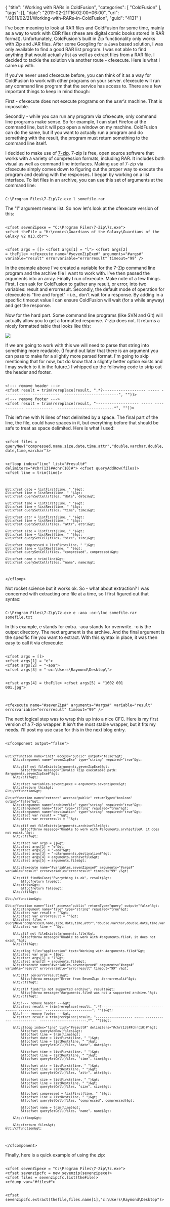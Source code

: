 {
	"title": "Working with RARs in ColdFusion",
	"categories": [
		"ColdFusion"
	],
	"tags": [],
	"date": "2011-02-21T16:02:00+06:00",
	"url": "/2011/02/21/Working-with-RARs-in-ColdFusion",
	"guid": "4131"
}

I've been meaning to look at RAR files and ColdFusion for some time, mainly as a way to work with CBR files (these are digital comic books stored in RAR format). Unfortunately, ColdFusion's built in Zip functionality only works with Zip and JAR files. After some Googling for a Java based solution, I was only available to find a good RAR list program. I was not able to find anything that would actually list as well as extract files from a RAR file. I decided to tackle the solution via another route - cfexecute. Here is what I came up with.
<!--more-->
<p>

If you've never used cfexecute before, you can think of it as a way for ColdFusion to work with other programs on your server. cfexecute will run any command line program that the service has access to. There are a few important things to keep in mind though:

<p>

First - cfexecute does not execute programs on the <i>user's</i> machine. That is impossible. 

<p>

Secondly - while you can run any program via cfexecute, only command line programs make sense. So for example, I can start Firefox at the command line, but it will pop open a window on my machine. ColdFusion can do the same, but if you want to actually run a program and do something with the result, the program must return something to the command line itself. 

<p>

I decided to make use of <a href="http://www.7-zip.org/">7-zip</a>. 7-zip is free, open source software that works with a variety of compression formats, including RAR. It includes both visual as well as command line interfaces. Making use of 7-zip via cfexecute simply comes down to figuring out the proper way to execute the program and dealing with the responses. I began by working on a list interface. To list files in an archive, you can use this set of arguments at the command line:

<p>

<code>
C:\Program Files\7-Zip\7z.exe l somefile.rar
</code>

<p>

The "l" argument means list. So now let's look at the cfexecute version of this:

<p>

<code>
&lt;cfset sevenZipexe = "C:\Program Files\7-Zip\7z.exe"&gt;
&lt;cfset theFile = "H:\comics\Guardians of the Galaxy\Guardians of the Galaxy v2 013.cbr"&gt;

&lt;cfset args = []&gt;
&lt;cfset args[1] = "l"&gt;
&lt;cfset args[2] = theFile&gt;
&lt;cfexecute name="#sevenZipExe#" arguments="#args#" variable="result" errorvariable="errorresult" timeout="99" /&gt;
</code>

<p>

In the example above I've created a variable for the 7-Zip command line program and the archive file I want to work with. I've then passed the arguments into an array. Finally I run cfexecute. Make note of a few things. First, I can ask for ColdFusion to gather any result, or error, into two variables: result and errorresult. Secondly, the default mode of operation for cfexecute is "fire and forget" - i.e., don't wait for a response. By adding in a specific timeout value I can ensure ColdFusion will wait (for a while anyway) and get the response.

<p>

Now for the hard part. Some command line programs (like SVN and Git) will actually allow you to get a formatted response. 7-zip does not. It returns a nicely formatted table that looks like this:

<p>

<img src="http://static.raymondcamden.com/images/ScreenClip26.png" />

<p>

If we are going to work with this we will need to parse that string into something more readable. (I found out later that there is an argument you can pass to make for a slightly more parsed format. I'm going to skip mentioning that for now, but do know that a slightly better option exists and I may switch to it in the future.) I whipped up the following code to strip out the header and footer.

<p>

<code>
&lt;!--- remove header ---&gt;
&lt;cfset result = trim(rereplace(result, ".*?------------------- ----- ------------ ------------  ------------------------", ""))&gt;
&lt;!--- remove footer ---&gt;
&lt;cfset result = trim(rereplace(result, "------------------- ----- ------------ ------------  ------------------------.*", ""))&gt;
</code>

<p>

This left me with N lines of text delimited by a space. The final part of the line, the file, could have spaces in it, but everything before that should be safe to treat as space delimited. Here is what I used:

<p>

<code>
&lt;cfset files = queryNew("compressed,name,size,date,time,attr","double,varchar,double,date,time,varchar")&gt;
	
&lt;cfloop index="line" list="#result#" delimiters="#chr(13)##chr(10)#"&gt;
	&lt;cfset queryAddRow(files)&gt;
	&lt;cfset line = trim(line)&gt;
		
	&lt;cfset date = listFirst(line, " ")&gt;
	&lt;cfset line = listRest(line, " ")&gt;
	&lt;cfset querySetCell(files, "date", date)&gt;

	&lt;cfset time = listFirst(line, " ")&gt;
	&lt;cfset line = listRest(line, " ")&gt;
	&lt;cfset querySetCell(files, "time", time)&gt;

	&lt;cfset attr = listFirst(line, " ")&gt;
	&lt;cfset line = listRest(line, " ")&gt;
	&lt;cfset querySetCell(files, "attr", attr)&gt;

	&lt;cfset size = listFirst(line, " ")&gt;
	&lt;cfset line = listRest(line, " ")&gt;
	&lt;cfset querySetCell(files, "size", size)&gt;

	&lt;cfset compressed = listFirst(line, " ")&gt;
	&lt;cfset line = listRest(line, " ")&gt;
	&lt;cfset querySetCell(files, "compressed", compressed)&gt;

	&lt;cfset name = trim(line)&gt;
	&lt;cfset querySetCell(files, "name", name)&gt;
		
&lt;/cfloop&gt;
</code>

<p>

Not rocket science but it works ok. So - what about extraction? I was concerned with extracting one file at a time, so I first figured out that syntax:

<p>

<code>
C:\Program Files\7-Zip\7z.exe e -aoa -oc:\loc somefile.rar somefile.txt
</code>

<p>

In this example, e stands for extra. -aoa stands for overwrite. -o is the output directory. The next argument is the archive. And the final argument is the specific file you want to extract. With this syntax in place, it was then easy to call it via cfexecute:

<p>

<code>
&lt;cfset args = []&gt;
&lt;cfset args[1] = "e"&gt;
&lt;cfset args[2] = "-aoa"&gt;
&lt;cfset args[3] = "-oc:\Users\Raymond\Desktop\"&gt;

&lt;cfset args[4] = theFile&gt;
&lt;cfset args[5] = "1602 001 001.jpg"&gt;

&lt;cfexecute name="#sevenZip#" arguments="#args#" variable="result" errorvariable="errorresult" timeout="99" /&gt;
</code>

<p>

The next logical step was to wrap this up into a nice CFC. Here is my first version of a 7-zip wrapper. It isn't the most stable wrapper, but it fits my needs. I'll post my use case for this in the next blog entry.

<p>

<code>
&lt;cfcomponent output="false"&gt;
	
	&lt;cffunction name="init" access="public" output="false"&gt;
		&lt;cfargument name="sevenZipExe" type="string" required="true"&gt;
		
		&lt;cfif not fileExists(arguments.sevenZipExe)&gt;
			&lt;cfthrow message="Invalid 7Zip executable path: #arguments.sevenZipExe#"&gt;
		&lt;/cfif&gt;
		
		&lt;cfset variables.sevenzipexe = arguments.sevenzipexe&gt;
		&lt;cfreturn this&gt;
	&lt;/cffunction&gt;
	
	&lt;cffunction name="extract" access="public" returnType="boolean" output="false"&gt;
		&lt;cfargument name="archivefile" type="string" required="true"&gt;
		&lt;cfargument name="file" type="string" required="true"&gt;
		&lt;cfargument name="destination" type="string" required="true"&gt;
		&lt;cfset var result = ""&gt;
		&lt;cfset var errorresult = ""&gt;
		
		&lt;cfif not fileExists(arguments.archivefile)&gt;
			&lt;cfthrow message="Unable to work with #arguments.arvhiefile#, it does not exist."&gt;
		&lt;/cfif&gt;

		&lt;cfset var args = []&gt;
		&lt;cfset args[1] = "e"&gt;
		&lt;cfset args[2] = "-aoa"&gt;
		&lt;cfset args[3] = "-o#arguments.destination#"&gt;
		&lt;cfset args[4] = arguments.archivefile&gt;
		&lt;cfset args[5] = arguments.file&gt;
		
		&lt;cfexecute name="#variables.sevenZipexe#" arguments="#args#" variable="result" errorvariable="errorresult" timeout="99" /&gt;
		
		&lt;cfif findNoCase("Everything is ok", result)&gt;
			&lt;cfreturn true&gt;
		&lt;cfelse&gt;
			&lt;cfreturn false&gt;
		&lt;/cfif&gt;
		
	&lt;/cffunction&gt;
	
	&lt;cffunction name="list" access="public" returnType="query" output="false"&gt;
		&lt;cfargument name="file" type="string" required="true"&gt;
		&lt;cfset var result = ""&gt;
		&lt;cfset var errorresult = ""&gt;
		&lt;cfset files = queryNew("compressed,name,size,date,time,attr","double,varchar,double,date,time,varchar")&gt;
		&lt;cfset var line = ""&gt;
				
		&lt;cfif not fileExists(arguments.file)&gt;
			&lt;cfthrow message="Unable to work with #arguments.file#, it does not exist."&gt;
		&lt;/cfif&gt;
	
		&lt;cflog file="application" text="Working with #arguments.file#"&gt;
		&lt;cfset var args = []&gt;
		&lt;cfset args[1] = "l"&gt;
		&lt;cfset args[2] = arguments.file&gt;
		&lt;cfexecute name="#variables.sevenzipexe#" arguments="#args#" variable="result" errorvariable="errorresult" timeout="99" /&gt;

		&lt;cfif len(errorresult)&gt;
			&lt;cfthrow message="Error from SevenZip: #errorresult#"&gt;
		&lt;/cfif&gt;

		&lt;cfif find("is not supported archive", result)&gt;
			&lt;cfthrow message="#arguments.file# was not a supported archive."&gt;
		&lt;/cfif&gt;
		
		&lt;!--- remove header ---&gt;
		&lt;cfset result = trim(rereplace(result, ".*?------------------- ----- ------------ ------------  ------------------------", ""))&gt;
		&lt;!--- remove footer ---&gt;
		&lt;cfset result = trim(rereplace(result, "------------------- ----- ------------ ------------  ------------------------.*", ""))&gt;
		
		&lt;cfloop index="line" list="#result#" delimiters="#chr(13)##chr(10)#"&gt;
			&lt;cfset queryAddRow(files)&gt;
			&lt;cfset line = trim(line)&gt;
			&lt;cfset date = listFirst(line, " ")&gt;
			&lt;cfset line = listRest(line, " ")&gt;
			&lt;cfset querySetCell(files, "date", date)&gt;
	
			&lt;cfset time = listFirst(line, " ")&gt;
			&lt;cfset line = listRest(line, " ")&gt;
			&lt;cfset querySetCell(files, "time", time)&gt;
	
			&lt;cfset attr = listFirst(line, " ")&gt;
			&lt;cfset line = listRest(line, " ")&gt;
			&lt;cfset querySetCell(files, "attr", attr)&gt;
	
			&lt;cfset size = listFirst(line, " ")&gt;
			&lt;cfset line = listRest(line, " ")&gt;
			&lt;cfset querySetCell(files, "size", size)&gt;
	
			&lt;cfset compressed = listFirst(line, " ")&gt;
			&lt;cfset line = listRest(line, " ")&gt;
			&lt;cfset querySetCell(files, "compressed", compressed)&gt;
	
			&lt;cfset name = trim(line)&gt;
			&lt;cfset querySetCell(files, "name", name)&gt;
			
		&lt;/cfloop&gt;
			
		&lt;cfreturn files&gt;
	&lt;/cffunction&gt;
	
&lt;/cfcomponent&gt;
</code>

<p>

Finally, here is a quick example of using the zip:

<p>

<code>
&lt;cfset sevenZipexe = "C:\Program Files\7-Zip\7z.exe"&gt;
&lt;cfset sevenzipcfc = new sevenzip(sevenzipexe)&gt;
&lt;cfset files = sevenzipcfc.list(theFile)&gt; 
&lt;cfdump var="#files#"&gt;

&lt;cfset sevenzipcfc.extract(thefile,files.name[1],"c:\Users\Raymond\Desktop")&gt;
</code>